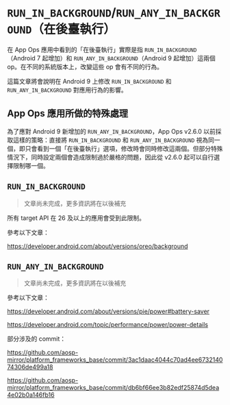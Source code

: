 # `RUN_IN_BACKGROUND`/`RUN_ANY_IN_BACKGROUND`（在後臺執行）

在 App Ops 應用中看到的「在後臺執行」實際是指 `RUN_IN_BACKGROUND`（Android 7 起增加）和 `RUN_ANY_IN_BACKGROUND`（Android 9 起增加）這兩個 op。在不同的系統版本上，改變這些 op 會有不同的行為。

這篇文章將會說明在 Android 9 上修改 `RUN_IN_BACKGROUND` 和 `RUN_ANY_IN_BACKGROUND` 對應用行為的影響。

## App Ops 應用所做的特殊處理

為了應對 Android 9 新增加的 `RUN_ANY_IN_BACKGROUND`，App Ops v2.6.0 以前採取這樣的策略：直接將 `RUN_IN_BACKGROUND` 和 `RUN_ANY_IN_BACKGROUND` 視為同一個，即只會看到一個「在後臺執行」選項，修改時會同時修改這兩個。但部分特殊情況下，同時設定兩個會造成限制過於嚴格的問題，因此從 v2.6.0 起可以自行選擇限制哪一個。

## `RUN_IN_BACKGROUND`

> 文章尚未完成，更多資訊將在以後補充

所有 target API 在 26 及以上的應用會受到此限制。

參考以下文章：

https://developer.android.com/about/versions/oreo/background

## `RUN_ANY_IN_BACKGROUND`

> 文章尚未完成，更多資訊將在以後補充

參考以下文章：

https://developer.android.com/about/versions/pie/power#battery-saver

https://developer.android.com/topic/performance/power/power-details

部分涉及的 commit：

https://github.com/aosp-mirror/platform_frameworks_base/commit/3ac1daac4044c70ad4ee673214074306de499a18

https://github.com/aosp-mirror/platform_frameworks_base/commit/db6bf66ee3b82edf25874d5dea4e02b0a146fb16